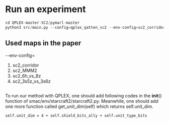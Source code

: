 # Run an experiment

``` python 
cd QPLEX-master-SC2/pymarl-master
python3 src/main.py --config=qplex_qatten_sc2 --env-config=sc2_corridor

```

## Used maps in the paper
--env-config=
1.  sc2_corridor
2.  sc2_MMM2
3.  sc2_6h_vs_8z
4.  sc2_3s5z_vs_3s6z


##

To run our method with QPLEX, one should add following codes in the __init__() function of smac/env/starcraft2/starcraft2.py. Meanwhile, one should add one more function called get_unit_dim(self) which returns self.unit_dim.

``` 
self.unit_dim = 4 + self.shield_bits_ally + self.unit_type_bits
``` 
